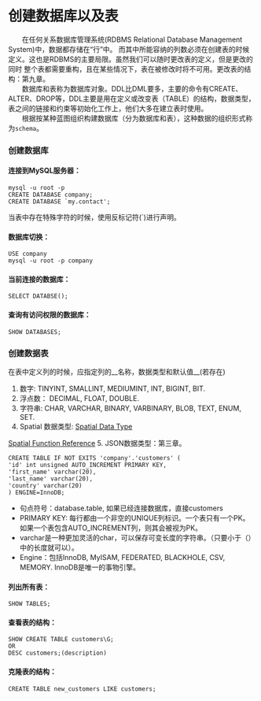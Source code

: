 创建数据库以及表
====================================

&emsp;&emsp;在任何关系数据库管理系统(RDBMS Relational Database Management System)中，数据都存储在“行”中。
而其中所能容纳的列数必须在创建表的时候定义。这也是RDBMS的主要局限。虽然我们可以随时更改表的定义，但是更改的同时
整个表都需要重构，且在某些情况下，表在被修改时将不可用。更改表的结构：第九章。  
&emsp;&emsp;数据库和表称为数据库对象。DDL比DML要多，主要的命令有CREATE、ALTER、DROP等，DDL主要是用在定义或改变表（TABLE）的结构，数据类型，表之间的链接和约束等初始化工作上，他们大多在建立表时使用。  
&emsp;&emsp;根据按某种蓝图组织构建数据库（分为数据库和表），这种数据的组织形式称为`schema`。  

### 创建数据库
#### 连接到MySQL服务器：  
    mysql -u root -p
    CREATE DATABASE company;
    CREATE DATABASE `my.contact';
当表中存在特殊字符的时候，使用反标记符(`)进行声明。  

#### 数据库切换：
    USE company
    mysql -u root -p company
    
#### 当前连接的数据库：
    SELECT DATABSE();
    
#### 查询有访问权限的数据库：  
    SHOW DATABASES;
    
### 创建数据表
在表中定义列的时候，应指定列的__名称，数据类型和默认值__(若存在)
1. 数字: TINYINT, SMALLINT, MEDIUMINT, INT, BIGINT, BIT.
2. 浮点数： DECIMAL, FLOAT, DOUBLE.
3. 字符串: CHAR, VARCHAR, BINARY, VARBINARY, BLOB, TEXT, ENUM, SET.
4. Spatial 数据类型: [Spatial Data Type](https://dev.mysql.com/doc/refman/8.0/en/spatial-types.html)  

[Spatial Function Reference](https://dev.mysql.com/doc/refman/8.0/en/spatial-function-reference.html)
5. JSON数据类型：第三章。

    CREATE TABLE IF NOT EXITS 'company'.'customers' (
    'id' int unsigned AUTO_INCREMENT PRIMARY KEY,
    'first_name' varchar(20),
    'last_name' varchar(20),
    'country' varchar(20)
    ) ENGINE=InnoDB;
- 句点符号：database.table, 如果已经连接数据库，直接customers
- PRIMARY KEY: 每行都由一个非空的UNIQUE列标识。一个表只有一个PK。如果一个表包含AUTO_INCREMENT列，则其会被视为PK。
- varchar是一种更加灵活的char，可以保存可变长度的字符串。（只要小于（）中的长度就可以）。
- Engine：包括InnoDB, MyISAM, FEDERATED, BLACKHOLE, CSV, MEMORY. InnoDB是唯一的事物引擎。 

#### 列出所有表：
    SHOW TABLES;

#### 查看表的结构：
    SHOW CREATE TABLE customers\G;
    OR
    DESC customers;(description)
    
#### 克隆表的结构：
    CREATE TABLE new_customers LIKE customers;
